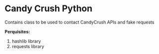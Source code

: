 Candy Crush Python
===============

Contains class to be used to contact CandyCrush APIs and fake requests

**Perquisites:**

1. hashlib library
2. requests library
